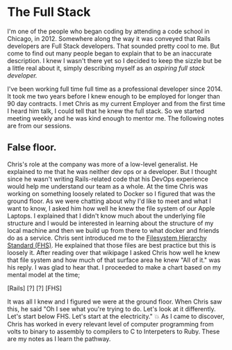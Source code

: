 # The Full Stack

I'm one of the people who began coding by attending a code school in Chicago, in 2012. Somewhere along the way it was conveyed that Rails developers are Full Stack developers. That sounded pretty cool to me. But come to find out many people began to explain that to be an inaccurate description. I knew I wasn't there yet so I decided to keep the sizzle but be a little real about it, simply describing myself as an _aspiring full stack developer._

I've been working full time full time as a professional developer since 2014. It took me two years before I knew enough to be employed for longer than 90 day contracts. I met Chris as my current Employer and from the first time I heard him talk, I could tell that he knew the full stack. So we started meeting weekly and he was kind enough to mentor me. The following notes are from our sessions.

## False floor.

Chris's role at the company was more of a low-level generalist. He explained to me that he was neither dev ops or a developer. But I thought since he wasn't writing Rails-related code that his DevOps experience would help me understand our team as a whole. At the time Chris was working on something loosely related to Docker so I figured that was the ground floor. As we were chatting about why I'd like to meet and what I want to know, I asked him how well he knew the file system of our Apple Laptops. I explained that I didn't know much about the underlying file structure and I would be interested in learning about the structure of my local machine and then we build up from there to what docker and friends do as a service. Chris sent introduced me to the [Filesystem Hierarchy Standard (FHS)]( https://en.wikipedia.org/wiki/Filesystem_Hierarchy_Standard). He explained that those files are best practice but this is loosely it. After reading over that wikipage I asked Chris how well he knew that file system and how much of that surface area he knew "All of it." was his reply. I was glad to hear that. I proceeded to make a chart based on my mental model at the time;

[Rails]
[?]
[?]
[FHS]

It was all I knew and I figured we were at the ground floor. When Chris saw this, he said "Oh I see what you're trying to do. Let's look at it differently. Let's start below FHS. Let's start at the electricity." :boom: As I came to discover, Chris has worked in every relevant level of computer programming from volts to binary to assembly to compilers to C to Interpeters to Ruby. These are my notes as I learn the pathway.
